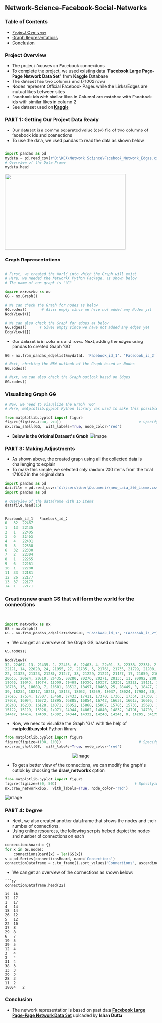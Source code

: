 ## Network-Science-Facebook-Social-Networks
### Table of Contents
- [Project Overview](#project-overview)
- [Graph Representations](#graph-representations)
- [Conclusion](#conclusion)
### Project Overview

- The project focuses on Facebook connections
- To complete the project, we used existing data "**Facebook Large Page-Page Network Data Set**" from **Kaggle** Database
- The dataset has two columns and 171002 rows
- Nodes represent Official Facebook Pages while the Links/Edges are mutual likes between sites
- Facebook ids with similar likes in Column1 are matched with Facebook ids with similar likes in column 2
- See dataset used on **[Kaggle](https://www.kaggle.com/ishandutta/facebook-large-pagepage-network-data-set)**

### PART 1: Getting Our Project Data Ready
- Our dataset is a comma separated value (csv) file of two columns of facebook ids and connections
- To use the data, we used pandas to read the data as shown below

```py

import pandas as pd
mydata = pd.read_csv(r"D:\KCA\Network Science\Facebook_Network_Edges.csv")
# Overview of the Data Frame
mydata.head

```
<img width="400" height="250" src="https://user-images.githubusercontent.com/77758884/159596832-3c7486bb-b02b-4907-b029-15c3d8a14f43.png" >


### Graph Representations
```py

# First, we created the World into which the Graph will exist
# Here, we needed the NetworkX Python Package, as shown below
# The name of our graph is "GG"
​
import networkx as nx
GG = nx.Graph()

# We can check the Graph for nodes as below
GG.nodes()       # Gives empty since we have not added any Nodes yet
NodeView(())

# We can also check the Graph for edges as below
GG.edges()      # Gives empty since we have not added any edges yet
EdgeView([])
```
- Our dataset is in columns and rows. Next, adding the edges using pandas to created Graph 'GG'
```py
GG = nx.from_pandas_edgelist(mydata1, 'Facebook_id_1', 'Facebook_id_2')

# Next, checking the NEW outlook of the Graph based on Nodes
GG.nodes()

# Next, we can also check the Graph outlook based on Edges
GG.nodes()
```
### Visualizing Graph GG
```py
# Now, we need to visualize the Graph 'GG'
# Here, matplotlib.pyplot Python library was used to make this possible

from matplotlib.pyplot import figure
figure(figsize=(200, 200))                                    # Specifying the figure size
nx.draw_shell(GG,  with_labels=True, node_color='red')
```
- **Below is the Original Dataset's Graph**
![image](https://user-images.githubusercontent.com/77758884/159598159-f483442d-93d7-4ca2-a268-83051cb6491e.png)

### PART 3: Making Adjustments
- As shown above, the created graph using all the collected data is challenging to explain
- To make this simple, we selected only random 200 items from the total 171002 in the original data
```py
import pandas as pd
datafile = pd.read_csv(r"C:\Users\User\Documents\new_data_200_items.csv")
import pandas as pd

# Overview of the dataframe with 15 items
datafile.head(15)


Facebook_id_1	Facebook_id_2
0	32	22467
1	13	22435
2	1	22405
3	6	22403
4	4	22401
5	3	22338
6	32	22330
7	2	22304
8	1	22265
9	6	22261
10	1	22208
11	33	22181
12	26	22177
13	37	22177
14	1	22171
```
### Creating new graph GS that will form the world for the connections
​
```py
import networkx as nx
GS = nx.Graph()
GS = nx.from_pandas_edgelist(data500, "Facebook_id_1", "Facebook_id_2")
```
- We can get an overview of the Graph GS, based on Nodes
```py
GS.nodes()

NodeView((
32, 22467, 13, 22435, 1, 22405, 6, 22403, 4, 22401, 3, 22338, 22330, 2, 22304, 22265, 22261, 22208, 33, 22181, 26, 22177, 37, 
22171, 14, 22020, 24, 21955, 27, 21785, 5, 21768, 21755, 21729, 21708, 21631, 31, 21598, 21538, 36, 21489, 12, 21430, 35, 21424,
22, 21325, 21323, 21280, 21247, 38, 21229, 21221, 21157, 17, 21059, 21035, 20983, 18, 20938, 19, 20923, 29, 20895, 20876, 20829,
20655, 20624, 20510, 20435, 20280, 20276, 20271, 20135, 11, 20092, 20071, 20024, 19957, 19901, 19837, 19753, 19743, 19700, 23,
19678, 19643, 19574, 19509, 19489, 19356, 19337, 19252, 19222, 19111, 18949, 18893, 18886, 18858, 18782, 18754, 18727, 18725,
18703, 15, 18689, 7, 18601, 18512, 18497, 18468, 25, 18449, 0, 18427, 28, 18396, 18391, 18374, 18368, 18304, 21, 18272, 18263,
39, 18234, 18217, 18216, 18153, 18062, 18059, 18037, 18024, 17984, 30, 17983, 17866, 17848, 17845, 17833, 17818, 17772, 17728,
17695, 17554, 17507, 17460, 17433, 17411, 17370, 17363, 17354, 17350, 17346, 17325, 17252, 17242, 17178, 17163, 17090, 17088,
17038, 16994, 16972, 16895, 16885, 16854, 16742, 16630, 16615, 16606, 16590, 16534, 16524, 16420, 16417, 16406, 16399, 16282,
16260, 16203, 16128, 16071, 16052, 15868, 15807, 15785, 15735, 15690, 15644, 15531, 15507, 15368, 15359, 15323, 15191, 15174,
15172, 15129, 15026, 14971, 14944, 14862, 14840, 14832, 14791, 14790, 14768, 14666, 34, 14650, 14628, 14597, 14547, 9, 14497,
14467, 14454, 14409, 14392, 14344, 14332, 14248, 14241, 8, 14205, 14179, 14164))
```
- Now, we need to visualize the Graph 'Gs', with the help of **matplotlib.pyplot** Python library
```py
from matplotlib.pyplot import figure
figure(figsize=(100, 100))                                    # Specifying the figure size
nx.draw_shell(GS,  with_labels=True, node_color='red')
```
<div align="center">
  
  ![image](https://user-images.githubusercontent.com/77758884/159599622-70953b15-c52f-4e0c-8470-70524e705a1e.png)
 
</div>

- To get a better view of the connections, we can modify the graph's outlok by choosing the **draw_networkx** option
```py
from matplotlib.pyplot import figure
figure(figsize=(50, 50))                                    # Specifying the figure size
nx.draw_networkx(GS,  with_labels=True, node_color='red')
```
![image](https://user-images.githubusercontent.com/77758884/159599897-b6ca053a-fb78-4fd2-be79-e1969371a16e.png)

### PART 4: Degree
- Next, we also created another dataframe that shows the nodes and their number of connections.
- Using online resources, the following scripts helped depict the nodes and number of connections on each
```py
connectionsBoard = {}
for x in GS.nodes:
    connectionsBoard[x] = len(GS[x])
s = pd.Series(connectionsBoard, name='Connections')
connectionDataframe = s.to_frame().sort_values('Connections', ascending = False)
```
- We can get an overview of the connections as shown below:
```
```py
connectionDataframe.head(22)

14	18
32	17
1	17
4	14
18	14
26	12
5	12
22	10
37	8
29	8
6	7
19	5
39	5
12	4
3	4
2	4
31	4
38	3
13	3
30	3
28	3
11	2
18024	2
```

### Conclusion
- The network representation is based on past data **[Facebook Large Page-Page Network Data Set](https://www.kaggle.com/ishandutta/facebook-large-pagepage-network-data-set)** uploaded by **Ishan Dutta**
